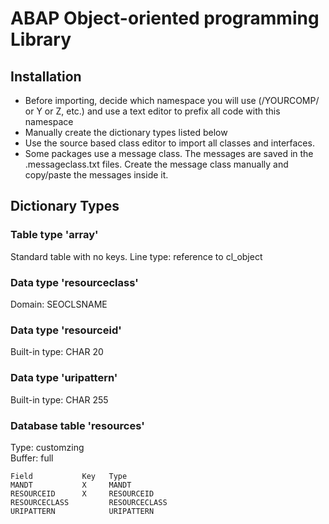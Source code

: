 # ABAP Object-oriented programming Library

## Installation

- Before importing, decide which namespace you will use (/YOURCOMP/ or Y or Z, etc.) and use a text editor to prefix all code with this namespace
- Manually create the dictionary types listed below
- Use the source based class editor to import all classes and interfaces.
- Some packages use a message class. The messages are saved in the .messageclass.txt files. Create the message class manually and copy/paste the messages inside it.

## Dictionary Types

### Table type 'array'

Standard table with no keys.
Line type: reference to cl_object

### Data type 'resourceclass'

Domain: SEOCLSNAME

### Data type 'resourceid'

Built-in type: CHAR 20

### Data type 'uripattern'

Built-in type: CHAR 255

### Database table 'resources'

Type: customzing  
Buffer: full

    Field           Key   Type
    MANDT           X     MANDT
    RESOURCEID      X     RESOURCEID
    RESOURCECLASS         RESOURCECLASS
    URIPATTERN            URIPATTERN
